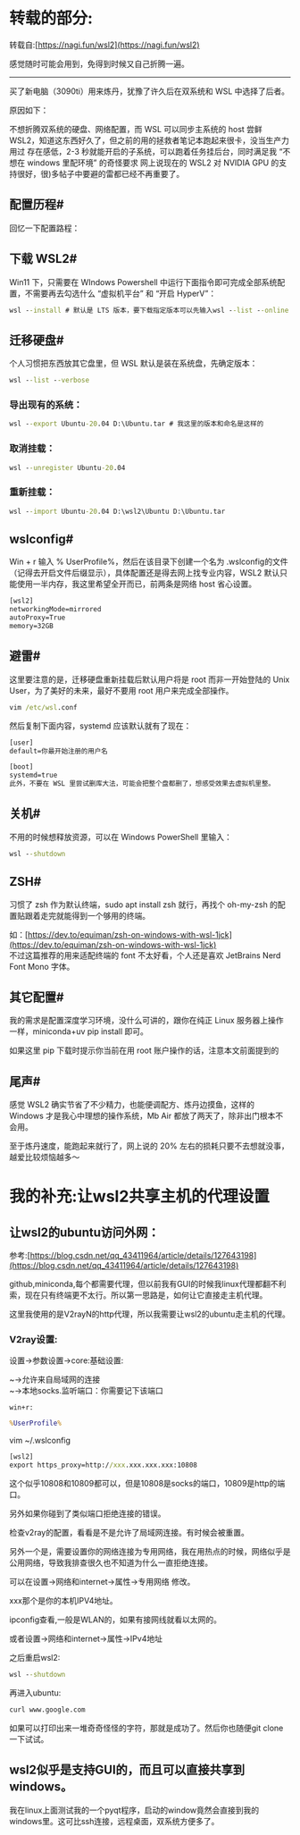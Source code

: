 # 转载的部分:

转载自:[https://nagi.fun/wsl2](https://nagi.fun/wsl2)<br>

感觉随时可能会用到，免得到时候又自己折腾一遍。<br>

---


买了新电脑（3090ti）用来炼丹，犹豫了许久后在双系统和 WSL 中选择了后者。<br>

原因如下：<br>

不想折腾双系统的硬盘、网络配置，而 WSL 可以同步主系统的 host
尝鲜 WSL2，知道这东西好久了，但之前的用的拯救者笔记本跑起来很卡，没当生产力用过
存在感低，2-3 秒就能开启的子系统，可以跑着任务挂后台，同时满足我 “不想在 windows 里配环境” 的奇怪要求
网上说现在的 WSL2 对 NVIDIA GPU 的支持很好，很)多帖子中要避的雷都已经不再重要了。<br>

## 配置历程#
回忆一下配置路程：<br>

## 下载 WSL2#
Win11 下，只需要在 WIndows Powershell 中运行下面指令即可完成全部系统配置，不需要再去勾选什么 “虚拟机平台” 和 “开启 HyperV”：<br>

```cmd
wsl --install # 默认是 LTS 版本，要下载指定版本可以先输入wsl --list --online 查看
```

## 迁移硬盘#
个人习惯把东西放其它盘里，但 WSL 默认是装在系统盘，先确定版本：<br>

```cmd
wsl --list --verbose
```

### 导出现有的系统：<br>

```cmd
wsl --export Ubuntu-20.04 D:\Ubuntu.tar # 我这里的版本和命名是这样的
```


### 取消挂载：<br>

```cmd
wsl --unregister Ubuntu-20.04
```
### 重新挂载：

```cmd
wsl --import Ubuntu-20.04 D:\wsl2\Ubuntu D:\Ubuntu.tar
```

## wslconfig#
Win + r 输入 % UserProfile%，然后在该目录下创建一个名为 .wslconfig的文件（记得去开启文件后缀显示），具体配置还是得去网上找专业内容，WSL2 默认只能使用一半内存，我这里希望全开而已，前两条是网络 host 省心设置。<br>

```cmd
[wsl2]
networkingMode=mirrored
autoProxy=True
memory=32GB
```

## 避雷#

这里要注意的是，迁移硬盘重新挂载后默认用户将是 root 而非一开始登陆的 Unix User，为了美好的未来，最好不要用 root 用户来完成全部操作。<br>

```cmd
vim /etc/wsl.conf
```

然后复制下面内容，systemd 应该默认就有了现在：<br>

```cmd
[user]
default=你最开始注册的用户名

[boot]
systemd=true
此外，不要在 WSL 里尝试删库大法，可能会把整个盘都删了，想感受效果去虚拟机里整。
```
## 关机#
不用的时候想释放资源，可以在 Windows PowerShell 里输入：<br>
```cmd
wsl --shutdown
```
## ZSH#
习惯了 zsh 作为默认终端，sudo apt install zsh 就行，再找个 oh-my-zsh 的配置贴跟着走完就能得到一个够用的终端。<br>

如：[https://dev.to/equiman/zsh-on-windows-with-wsl-1jck](https://dev.to/equiman/zsh-on-windows-with-wsl-1jck)<br>
不过这篇推荐的用来适配终端的 font 不太好看，个人还是喜欢 JetBrains Nerd Font Mono 字体。<br>

## 其它配置#
我的需求是配置深度学习环境，没什么可讲的，跟你在纯正 Linux 服务器上操作一样，miniconda+uv pip install 即可。<br>

如果这里 pip 下载时提示你当前在用 root 账户操作的话，注意本文前面提到的<br>

## 尾声#
感觉 WSL2 确实节省了不少精力，也能便调配方、炼丹边摸鱼，这样的 Windows 才是我心中理想的操作系统，Mb Air 都放了两天了，除非出门根本不会用。<br>

至于炼丹速度，能跑起来就行了，网上说的 20% 左右的损耗只要不去想就没事，越爱比较烦恼越多～<br>

# 我的补充:让wsl2共享主机的代理设置

## 让wsl2的ubuntu访问外网：

参考:[https://blog.csdn.net/qq_43411964/article/details/127643198](https://blog.csdn.net/qq_43411964/article/details/127643198)

github,miniconda,每个都需要代理，但以前我有GUI的时候我linux代理都翻不利索，现在只有终端更不太行。所以第一思路是，如何让它直接走主机代理。<br>

这里我使用的是V2rayN的http代理，所以我需要让wsl2的ubuntu走主机的代理。<br>

### V2ray设置:

设置->参数设置->core:基础设置:<br>

~->允许来自局域网的连接<br>
~->本地socks.监听端口：你需要记下该端口<br>

`win+r:`<br>
```cmd
%UserProfile%
```

vim ~/.wslconfig<br>
```cmd
[wsl2]
export https_proxy=http://xxx.xxx.xxx.xxx:10808
```

这个似乎10808和10809都可以，但是10808是socks的端口，10809是http的端口。<br>

另外如果你碰到了类似端口拒绝连接的错误。<br>

检查v2ray的配置，看看是不是允许了局域网连接。有时候会被重置。<br>

另外一个是，需要设置你的网络连接为专用网络，我在用热点的时候，网络似乎是公用网络，导致我排查很久也不知道为什么一直拒绝连接。<br>

可以在设置->网络和internet->属性->专用网络  修改。<br>

xxx那个是你的本机IPV4地址。<br>

ipconfig查看,一般是WLAN的，如果有接网线就看以太网的。<br>

或者设置->网络和internet->属性->IPv4地址<br>

之后重启wsl2:<br>
```cmd
wsl --shutdown
```

再进入ubuntu:<br>
```cmd
curl www.google.com
```

如果可以打印出来一堆奇奇怪怪的字符，那就是成功了。然后你也随便git clone一下试试。<br>

## wsl2似乎是支持GUI的，而且可以直接共享到windows。

我在linux上面测试我的一个pyqt程序，启动的window竟然会直接到我的windows里。这可比ssh连接，远程桌面，双系统方便多了。<br>
